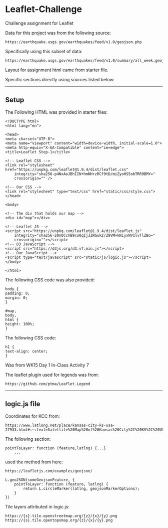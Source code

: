 # Leaflet-Challenge
Challenge assignment for Leaflet

Data for this project was from the following source:

    https://earthquake.usgs.gov/earthquakes/feed/v1.0/geojson.php

Specifically using this subset of data:

    https://earthquake.usgs.gov/earthquakes/feed/v1.0/summary/all_week.geojson

Layout for assignment html came from starter file.

Specific sections directly using sources listed below:

--------------------------------------------------
Setup 
--------------------------------------------------

The Following HTML was provided in starter files:

    <!DOCTYPE html>
    <html lang="en">

    <head>
    <meta charset="UTF-8">
    <meta name="viewport" content="width=device-width, initial-scale=1.0">
    <meta http-equiv="X-UA-Compatible" content="ie=edge">
    <title>Leaflet Step-1</title>

    <!-- Leaflet CSS -->
    <link rel="stylesheet" href="https://unpkg.com/leaflet@1.9.4/dist/leaflet.css"
        integrity="sha256-p4NxAoJBhIIN+hmNHrzRCf9tD/miZyoHS5obTRR9BMY="
        crossorigin="" />

    <!-- Our CSS -->
    <link rel="stylesheet" type="text/css" href="static/css/style.css">
    </head>

    <body>

    <!-- The div that holds our map -->
    <div id="map"></div>

    <!-- Leaflet JS -->
    <script src="https://unpkg.com/leaflet@1.9.4/dist/leaflet.js"
        integrity="sha256-20nQCchB9co0qIjJZRGuk2/Z9VM+kNiyxNV1lvTlZBo="
        crossorigin=""></script>
    <!-- D3 JavaScript -->
    <script src="https://d3js.org/d3.v7.min.js"></script>
    <!-- Our JavaScript -->
    <script type="text/javascript" src="static/js/logic.js"></script>
    </body>

    </html>

The following CSS code was also provided:

    body {
    padding: 0;
    margin: 0;
    }

    #map,
    body,
    html {
    height: 100%;
    }

The following CSS code:

    h1 {
    text-align: center;
    }

Was from WK15 Day 1 In-Class Activity 7

The leaflet plugin used for legends was from:

    https://github.com/ptma/Leaflet.Legend

--------------------------------------------------
logic.js file
--------------------------------------------------

Coordinates for KCC from:

    https://www.latlong.net/place/kansas-city-ks-usa-27933.html#:~:text=Satellite%20Map%20of%20Kansas%20City%2C%20KS%2C%20USA&text=The%20latitude%20of%20Kansas%20City,%C2%B0%2040'%2035.0112''%20W.

The following section:

    pointToLayer: function (feature,latlng) {...}
        ...

used the method from here:

    https://leafletjs.com/examples/geojson/

    L.geoJSON(someGeojsonFeature, {
        pointToLayer: function (feature, latlng) {
            return L.circleMarker(latlng, geojsonMarkerOptions);
        }
    })

Tile layers attributed in logic.js:

    https://{s}.tile.openstreetmap.org/{z}/{x}/{y}.png
    https://{s}.tile.opentopomap.org/{z}/{x}/{y}.png
    